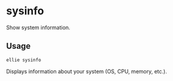 # sysinfo

Show system information.

## Usage
```sh
ellie sysinfo
```

Displays information about your system (OS, CPU, memory, etc.). 